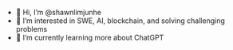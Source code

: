 - 👋 Hi, I’m @shawnlimjunhe
- 👀 I’m interested in SWE, AI, blockchain, and solving challenging problems
- 🌱 I’m currently learning more about ChatGPT

<!---
shawnlimjunhe/shawnlimjunhe is a ✨ special ✨ repository because its `README.md` (this file) appears on your GitHub profile.
You can click the Preview link to take a look at your changes.
- 💞️ I’m looking to collaborate on ...
- 📫 How to reach me ...
--->
